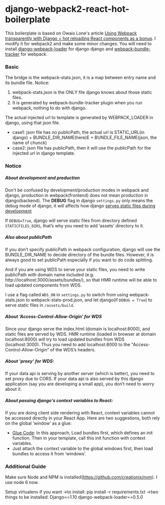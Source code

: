 # django-webpack2-react-hot-boilerplate
This boilerplate is based on Owais Lone's article [Using Webpack transparently with Django + hot reloading React components as a bonus](http://owaislone.org/blog/webpack-plus-reactjs-and-django/). I modify it for webpack2 and make some minor changes. You will need to install [django-webpack-loader](https://github.com/ezhome/django-webpack-loader) for django django and [webpack-bundle-tracker](https://github.com/ezhome/webpack-bundle-tracker) for webpack.

### Basic
The bridge is the webpack-stats.json, it is a map between entry name and its bundle file.
Notice:
1. webpack-stats.json is the ONLY file django knows about those static files.
2. It is generated by webpack-bundle-tracker plugin when you run webpack, nothing to do with django.

The actual injected url to template is generated by WEBPACK_LOADER in django, using that json file.
- case1: json file has no publicPath, the actual url is STATIC_URL(in django) + BUNDLE_DIR_NAME(here)E + BUNDLE_FILE_NAME(json, the name of chunck)
- case2: json file has publicPath, then it will use the publicPath for the injected url in django template.

### Notice

##### About development and production
Don't be confused by development/production modes in webpack and django, production in webpack(frontend) does not mean production in django(backend). The __DEBUG__ flag in django ```settings.py``` only means the debug mode of django, it will affects how django [serves static files during development](
https://docs.djangoproject.com/en/1.10/howto/static-files/)

If ```DEBUG=True```, django will serve static files from directory defined ```STATICFILES_DIRS```, that’s why you need to add ‘assets' directory to it.

##### Also about publicPath
If you don’t specify publicPath in webpack configuration, django will use the BUNDLE_DIR_NAME to decide directory of the bundle files. However, it is always good to set publicPath especially if you want to do code splitting.
  
And if you are using WDS to serve your static files, you need to write publicPath with domain name included (e.g. http://localhost:3000/assets/bundles/), so that HMR runtime will be able to load updated components from WDS.

I use a flag called ```WDS_ON``` in ```settings.py``` to switch from using webpack-stats.json to webpack-stats-prod.json, and let django(if ```DEBUG = True```) to serve static files in ```/assets/build```.

##### About ‘Access-Control-Allow-Origin' for WDS
Since your django serve the index.html (domain is localhost:8000), and
static files are served by WDS. HMR runtime (loaded in browser at domain localhost:8000) will try to load updated bundles from WDS (localhost:3000).
Thus you need to add localhost:8000 to the "Access-Control-Allow-Origin” of the WDS’s headers.

##### About ‘proxy’ for WDS:
If your data api is serving by another server (which is better), you need to set proxy due to CORS. If your data api is also served by this django application (say you are developing a small app), you don’t need to worry about it.

##### About passing django's context variables to React:
If you are doing client side rendering with React, context variables cannot be accessed directly in your React App. Here are two suggestions, both rely on the global ‘window’ as a glue:
 - [Glue Code](https://stackoverflow.com/questions/28610372/reactjs-with-django-real-usage): In this approach, Load bundles first, which defines an init function. Then in your template, call this init function with context variables.
 - Just attach the context variable to the global windows first, then load bundles to access it from ‘windows’.

### Additional Guide
Make sure Node and NPM is installed(https://github.com/creationix/nvm). I use node 6 now.

Setup virtualenv if you want
->to install: pip install -r requirements.txt
->two things to be installed:
Django==1.10
django-webpack-loader==0.5.0